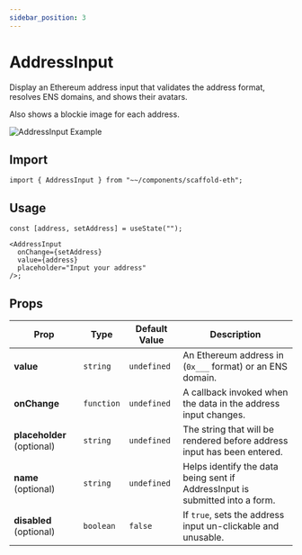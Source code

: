 ```yaml
---
sidebar_position: 3
---
```


# AddressInput

Display an Ethereum address input that validates the address format, resolves ENS domains, and shows their avatars.

Also shows a blockie image for each address.

![AddressInput Example](/img/addressInput.gif)

## Import

```tsx
import { AddressInput } from "~~/components/scaffold-eth";
```

## Usage

```tsx
const [address, setAddress] = useState("");

<AddressInput
  onChange={setAddress}
  value={address}
  placeholder="Input your address"
/>;
```

## Props

| Prop                       | Type       | Default Value | Description                                                                  |
| -------------------------- | ---------- | ------------- | ---------------------------------------------------------------------------- |
| **value**                  | `string`   | `undefined`   | An Ethereum address in (`0x___` format) or an ENS domain.                    |
| **onChange**               | `function` | `undefined`   | A callback invoked when the data in the address input changes.               |
| **placeholder** (optional) | `string`   | `undefined`   | The string that will be rendered before address input has been entered.      |
| **name** (optional)        | `string`   | `undefined`   | Helps identify the data being sent if AddressInput is submitted into a form. |
| **disabled** (optional)    | `boolean`  | `false`       | If `true`, sets the address input un-clickable and unusable.                 |
